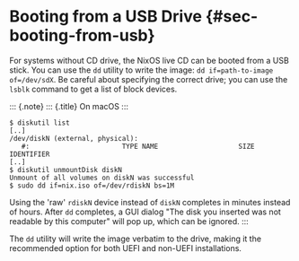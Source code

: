 # Booting from a USB Drive {#sec-booting-from-usb}

For systems without CD drive, the NixOS live CD can be booted from a USB
stick. You can use the `dd` utility to write the image:
`dd if=path-to-image of=/dev/sdX`. Be careful about specifying the correct
drive; you can use the `lsblk` command to get a list of block devices.

::: {.note}
::: {.title}
On macOS
:::

```ShellSession
$ diskutil list
[..]
/dev/diskN (external, physical):
   #:                       TYPE NAME                    SIZE       IDENTIFIER
[..]
$ diskutil unmountDisk diskN
Unmount of all volumes on diskN was successful
$ sudo dd if=nix.iso of=/dev/rdiskN bs=1M
```

Using the \'raw\' `rdiskN` device instead of `diskN` completes in
minutes instead of hours. After `dd` completes, a GUI dialog \"The disk
you inserted was not readable by this computer\" will pop up, which can
be ignored.
:::

The `dd` utility will write the image verbatim to the drive, making it
the recommended option for both UEFI and non-UEFI installations.
